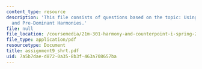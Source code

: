 ```yaml
---
content_type: resource
description: 'This file consists of questions based on the topic: Using Tonic, Dominant,
  and Pre-Dominant Harmonies.'
file: null
file_location: /coursemedia/21m-301-harmony-and-counterpoint-i-spring-2005/7a5b7daed8720a358b3f463a708657ba_assignment9_shrt.pdf
file_type: application/pdf
resourcetype: Document
title: assignment9_shrt.pdf
uid: 7a5b7dae-d872-0a35-8b3f-463a708657ba
---
```


